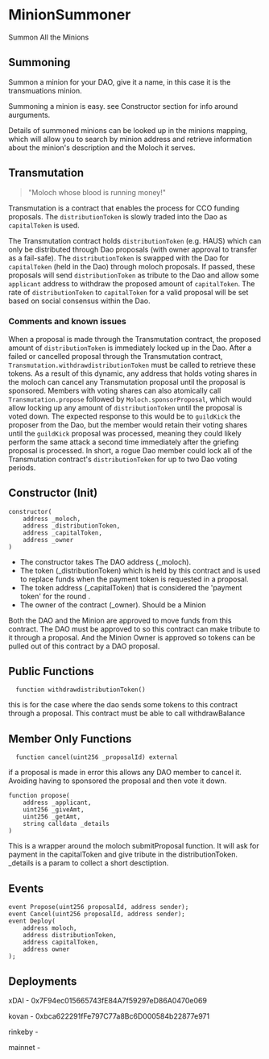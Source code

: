 # MinionSummoner
Summon All the Minions

## Summoning 
Summon a minion for your DAO, give it a name, in this case it is the transmuations minion. 

Summoning a minion is easy. see Constructor section for info around aurguments.

Details of summoned minions can be looked up in the minions mapping, which will allow you to search by minion address and retrieve information about the minion's description and the Moloch it serves. 

## Transmutation

> "Moloch whose blood is running money!"

Transmutation is a contract that enables the process for CCO funding proposals.
The `distributionToken` is slowly traded into the Dao as `capitalToken` is used.

The Transmutation contract holds `distributionToken` (e.g. HAUS) which can only be distributed through Dao proposals (with owner approval to transfer as a fail-safe).
The `distributionToken` is swapped with the Dao for `capitalToken` (held in the Dao) through moloch proposals.
If passed, these proposals will send `distributionToken` as tribute to the Dao and allow some `applicant` address to withdraw the proposed amount of `capitalToken`.
The rate of `distributionToken` to `capitalToken` for a valid proposal will be set based on social consensus within the Dao.

### Comments and known issues

When a proposal is made through the Transmutation contract, the proposed amount of `distributionToken` is immediately locked up in the Dao.
After a failed or cancelled proposal through the Transmutation contract, `Transmutation.withdrawdistributionToken` must be called to retrieve these tokens.
As a result of this dynamic, any address that holds voting shares in the moloch can cancel any Transmutation proposal until the proposal is sponsored.
Members with voting shares can also atomically call `Transmutation.propose` followed by `Moloch.sponsorProposal`, which would allow locking up any amount of `distributionToken` until the proposal is voted down.
The expected response to this would be to `guildKick` the proposer from the Dao, but the member would retain their voting shares until the `guildKick` proposal was processed, meaning they could likely perform the same attack a second time immediately after the griefing proposal is processed.
In short, a rogue Dao member could lock all of the Transmutation contract's `distributionToken` for up to two Dao voting periods.

## Constructor (Init)

    constructor(
        address _moloch,
        address _distributionToken,
        address _capitalToken,
        address _owner
    )

* The constructor takes The DAO address (_moloch).
* The token (_distributionToken) which is held by this contract and is used to replace funds when the payment token is requested in a proposal.
* The token address (_capitalToken) that is considered the 'payment token' for the round .
* The owner of the contract (_owner). Should be a Minion

Both the DAO and the Minion are approved to move funds from this contract. The DAO must be approved to so this contract can make tribute to it through a proposal. And the Minion Owner is approved so tokens can be pulled out of this contract by a DAO proposal.

## Public Functions

`  function withdrawdistributionToken()`

this is for the case where the dao sends some tokens to this contract through a proposal. This contract must be able to call withdrawBalance

## Member Only Functions

`  function cancel(uint256 _proposalId) external`

if a proposal is made in error this allows any DAO member to cancel it. Avoiding having to sponsored the proposal and then vote it down.

    function propose(
        address _applicant,
        uint256 _giveAmt,
        uint256 _getAmt,
        string calldata _details
    )

This is a wrapper around the moloch submitProposal function. It will ask for payment in the capitalToken and give tribute in the distributionToken. _details is a param to collect a short desctiption.

## Events

    event Propose(uint256 proposalId, address sender);
    event Cancel(uint256 proposalId, address sender);
    event Deploy(
        address moloch,
        address distributionToken,
        address capitalToken,
        address owner
    );

## Deployments

xDAI - 0x7F94ec015665743fE84A7f59297eD86A0470e069

kovan - 0xbca622291fFe797C77a8Bc6D000584b22877e971

rinkeby - 

mainnet - 
